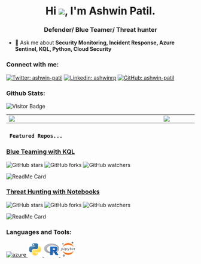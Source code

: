 <h1 align="center">Hi  <img src="https://media.giphy.com/media/hvRJCLFzcasrR4ia7z/giphy.gif" width="40px">, I'm Ashwin Patil. </h1>
<h3 align="center">Defender/ Blue Teamer/ Threat hunter</h3>

- 💬 Ask me about **Security Monitoring, Incident Response, Azure Sentinel, KQL, Python, Cloud Security**

<h3 align="left">Connect with me:</h3>

[![Twitter: ashwin-patil](https://img.shields.io/twitter/follow/ashwinpatil?style=social)](https://twitter.com/ashwinpatil)
[![Linkedin: ashwinrp](https://img.shields.io/badge/-ashwinrp-blue?style=flat-square&logo=Linkedin&logoColor=white&link=https://www.linkedin.com/in/ashwinrp/)](https://www.linkedin.com/in/ashwinrp/)
[![GitHub: ashwin-patil](https://img.shields.io/github/followers/ashwin-patil?label=follow&style=social)](https://github.com/ashwin-patil)



<h3 align="left"> Github Stats:</h3>

![Visitor Badge](https://visitor-badge.laobi.icu/badge?page_id=ashwin-patil)

<center>
 <table>
   <tr>
    <td>
   <img width="400px" align="left" src="https://github-readme-stats.vercel.app/api?username=ashwin-patil&count_private=true&show_icons=true&theme=vision-friendly-dark& layout=compact"/>
    <td>
    <img width="400px" align="right" src="https://github-readme-streak-stats.herokuapp.com/?user=ashwin-patil&theme=vision-friendly-dark"  />
     </td>  
   </td>
 </table>
</center>


### ` Featured Repos...`

### [Blue Teaming with KQL](https://github.com/ashwin-patil/blue-teaming-with-kql)
![GitHub stars](https://img.shields.io/github/stars/ashwin-patil/blue-teaming-with-kql?style=social)
![GitHub forks](https://img.shields.io/github/forks/ashwin-patil/blue-teaming-with-kql?style=social)
![GitHub watchers](https://img.shields.io/github/watchers/ashwin-patil/blue-teaming-with-kql?style=social)

![ReadMe Card](https://github-readme-stats.vercel.app/api/pin/?username=ashwin-patil&repo=blue-teaming-with-kql&theme=merko)



### [Threat Hunting with Notebooks](https://github.com/ashwin-patil/threat-hunting-with-notebooks)
![GitHub stars](https://img.shields.io/github/stars/ashwin-patil/threat-hunting-with-notebooks?style=social)
![GitHub forks](https://img.shields.io/github/forks/ashwin-patil/threat-hunting-with-notebooks?style=social)
![GitHub watchers](https://img.shields.io/github/watchers/ashwin-patil/threat-hunting-with-notebooks?style=social)

![ReadMe Card](https://github-readme-stats.vercel.app/api/pin/?username=ashwin-patil&repo=threat-hunting-with-notebooks&theme=merko)


<h3 align="left">Languages and Tools:</h3>
<p align="left"> <a href="https://azure.microsoft.com/en-in/" target="_blank"> <img src="https://www.vectorlogo.zone/logos/microsoft_azure/microsoft_azure-icon.svg" alt="azure" width="40" height="40"/> </a> <a href="https://www.python.org" target="_blank"> <img src="https://raw.githubusercontent.com/devicons/devicon/master/icons/python/python-original.svg" alt="python" width="40" height="40"/> </a><a href="https://www.r-project.org/" target="_blank"> <img src="https://raw.githubusercontent.com/devicons/devicon/master/icons//r/r-original.svg" alt="r" width="40" height="40"/> </a>
<a href="https://www.jupyter.org" target="_blank"><img src="https://raw.githubusercontent.com/devicons/devicon/master/icons/jupyter/jupyter-original-wordmark.svg" alt="jupyter" width="40" height="40"/></a> </p>


